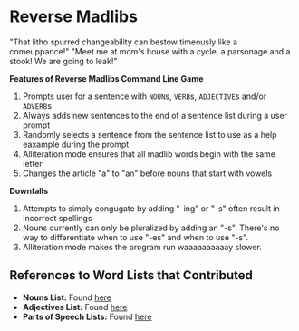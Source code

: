 # Reverse Madlibs #

"That litho spurred changeability can bestow timeously like a comeuppance!"
"Meet me at mom's house with a cycle, a parsonage and a stook! We are going to leak!"

__Features of Reverse Madlibs Command Line Game__
  1. Prompts user for a sentence with `NOUN`s, `VERB`s, `ADJECTIVE`s and/or `ADVERB`s
  2. Always adds new sentences to the end of a sentence list during a user prompt
  3. Randomly selects a sentence from the sentence list to use as a help eaxample during the prompt
  4. Alliteration mode ensures that all madlib words begin with the same letter
  5. Changes the article "a" to "an" before nouns that start with vowels
  
__Downfalls__
  1. Attempts to simply congugate by adding "-ing" or "-s" often result in incorrect spellings 
  2. Nouns currently can only be pluralized by adding an "-s". There's no way to differentiate when to use "-es" and when to use "-s".
  3. Alliteration mode makes the program run waaaaaaaaaay slower.
  
## References to Word Lists that Contributed
  + **Nouns List:** Found [here](http://www.desiquintans.com/articles.php?page=nounlist)
  + **Adjectives List:** Found [here](http://www.d.umn.edu/~rave0029/research/adjectives1.txt)
  + **Parts of Speech Lists:** Found [here](http://www.ashley-bovan.co.uk/words/partsofspeech.html)